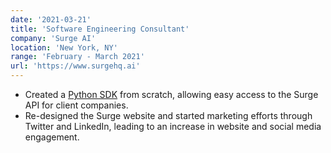 ```yaml
---
date: '2021-03-21'
title: 'Software Engineering Consultant'
company: 'Surge AI'
location: 'New York, NY'
range: 'February - March 2021'
url: 'https://www.surgehq.ai'
---
```


- Created a [Python SDK](https://github.com/surge-ai/surge-python) from scratch, allowing easy access to the Surge API for client companies.
- Re-designed the Surge website and started marketing efforts through Twitter and LinkedIn, leading to an increase in website and social media engagement.
